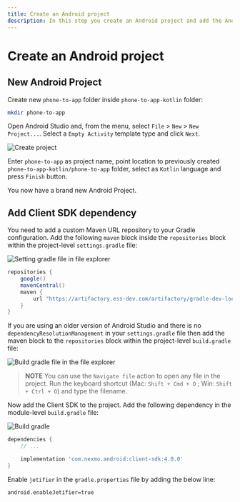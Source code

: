 ```yaml
---
title: Create an Android project
description: In this step you create an Android project and add the Android Client SDK library.
---
```


# Create an Android project
## New Android Project

Create new `phone-to-app` folder inside `phone-to-app-kotlin` folder:

```bash
mkdir phone-to-app
```

Open Android Studio and, from the menu, select `File` > `New` > `New Project...`. Select a `Empty Activity` template type and click `Next`.

![Create project](/screenshots/tutorials/client-sdk/android-shared/create-project-empty-activity.png)

Enter `phone-to-app` as project name, point location to previously created `phone-to-app-kotlin/phone-to-app` folder, select as `Kotlin` language and press `Finish` button.

You now have a brand new Android Project.

## Add Client SDK dependency

You need to add a custom Maven URL repository to your Gradle configuration. Add the following `maven` block inside the `repositories` block within the project-level `settings.gradle` file:

![Setting gradle file in file explorer](/screenshots/tutorials/client-sdk/android-shared/settings-gradle-file.png)

```groovy
repositories {
    google()
    mavenCentral()
    maven {
        url "https://artifactory.ess-dev.com/artifactory/gradle-dev-local"
    }
}
```

If you are using an older version of Android Studio and there is no `dependencyResolutionManagement` in your `settings.gradle` file then add the maven block to the `repositories` block within the project-level `build.gradle` file:

![Build gradle file in the file explorer](/screenshots/tutorials/client-sdk/android-shared/project-level-build-gradle-file.png)

> **NOTE** You can use the `Navigate file` action to open any file in the project. Run the keyboard shortcut (Mac: `Shift + Cmd + O` ; Win: `Shift + Ctrl + O`) and type the filename.

Now add the Client SDK to the project. Add the following dependency in the module-level `build.gradle` file:

![Build gradle](/screenshots/tutorials/client-sdk/android-shared/module-level-build-gradle-file.png)

```groovy
dependencies {
    // ...

    implementation 'com.nexmo.android:client-sdk:4.0.0'
}
```

Enable `jetifier` in the `gradle.properties` file by adding the below line:
```
android.enableJetifier=true
```
